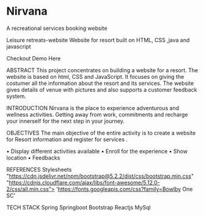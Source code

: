 # Nirvana
A recreational services booking website

Leisure retreats-website Website for resort built on HTML, CSS ,java and javascript 

Checkout Demo Here

ABSTRACT This project concentrates on building a website for a resort. The website is based on html, CSS and JavaScript. It focuses on giving the costumer all the information about the resort and its services. The website gives details of venue with pictures and also supports a customer feedback system.

INTRODUCTION Nirvana is the place to experience adventurous and wellness activities. Getting away from work, commitments and recharge your innerself for the next step in your journey.

OBJECTIVES The main objective of the entire activity is to create a website for Resort information and register for services .

• Display different activities available • Enroll for the experience • Show location • Feedbacks

REFERENCES Stylesheets "https://cdn.jsdelivr.net/npm/bootstrap@5.2.2/dist/css/bootstrap.min.css" "https://cdnjs.cloudflare.com/ajax/libs/font-awesome/5.12.0-2/css/all.min.css"> 'https://fonts.googleapis.com/css?family=Bowlby One SC'

TECH STACK
Spring
Springboot
Bootstrap
Reactjs
MySql
